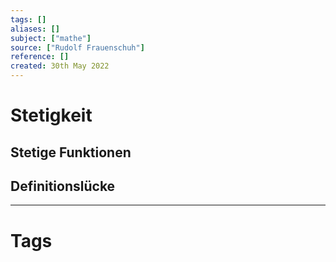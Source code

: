 ```yaml
---
tags: []
aliases: []
subject: ["mathe"]
source: ["Rudolf Frauenschuh"]
reference: []
created: 30th May 2022
---
```


# Stetigkeit

## Stetige Funktionen
## Definitionslücke

---
# Tags